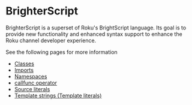 # BrighterScript
BrighterScript is a superset of Roku's BrightScript language. Its goal is to provide new functionality and enhanced syntax support to enhance the Roku channel developer experience. 

See the following pages for more information

 - [Classes](classes.md)
 - [Imports](imports.md)
 - [Namespaces](namespaces.md)
 - [callfunc operator](callfunc-operator.md)
 - [Source literals](source-literals.md)
 - [Template strings (Template literals)](template-strings.md)
